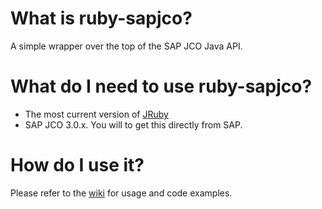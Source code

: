 # What is ruby-sapjco?

A simple wrapper over the top of the SAP JCO Java API.

# What do I need to use ruby-sapjco?

* The most current version of [JRuby](http://jruby.org/download)
* SAP JCO 3.0.x.  You will to get this directly from SAP.

# How do I use it?

Please refer to the [wiki](https://github.com/scottweaver/ruby-sapjco/wiki) for usage and code examples.